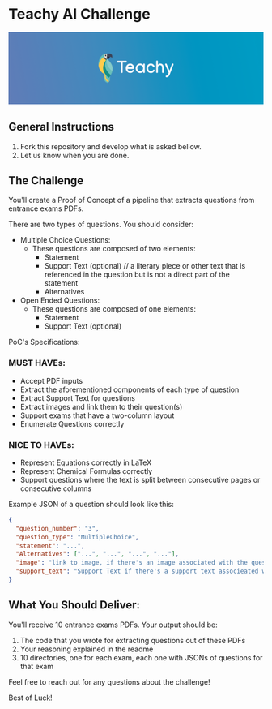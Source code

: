 # Teachy AI Challenge

![](banner-teachy.png)

## General Instructions

1. Fork this repository and develop what is asked bellow.
2. Let us know when you are done.

## The Challenge


You'll create a Proof of Concept of a pipeline that extracts questions from entrance exams PDFs.

There are two types of questions. You should consider:
- Multiple Choice Questions:
    - These questions are composed of two elements:
      - Statement
      - Support Text (optional) // a literary piece or other text that is referenced in the question but is not a direct part of the statement
      - Alternatives
- Open Ended Questions:
    - These questions are composed of one elements:
      - Statement
      - Support Text (optional)

PoC's Specifications:

### MUST HAVEs:
- Accept PDF inputs
- Extract the aforementioned components of each type of question
- Extract Support Text for questions
- Extract images and link them to their question(s) 
- Support exams that have a two-column layout
- Enumerate Questions correctly

### NICE TO HAVEs:
- Represent Equations correctly in LaTeX
- Represent Chemical Formulas correctly
- Support questions where the text is split between consecutive pages or consecutive columns

Example JSON of a question should look like this:

```json
{
  "question_number": "3",
  "question_type": "MultipleChoice",
  "statement": "...",
  "Alternatives": ["...", "...", "...", "..."],
  "image": "link to image, if there's an image associated with the question",
  "support_text": "Support Text if there's a support text associeated with the question"
}
```

## What You Should Deliver:

You'll receive 10 entrance exams PDFs. Your output should be:
1. The code that you wrote for extracting questions out of these PDFs
2. Your reasoning explained in the readme
3. 10 directories, one for each exam, each one with JSONs of questions for that exam

Feel free to reach out for any questions about the challenge!

Best of Luck!
